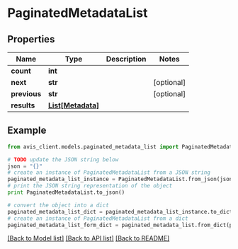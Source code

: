 # PaginatedMetadataList


## Properties

Name | Type | Description | Notes
------------ | ------------- | ------------- | -------------
**count** | **int** |  | 
**next** | **str** |  | [optional] 
**previous** | **str** |  | [optional] 
**results** | [**List[Metadata]**](Metadata.md) |  | 

## Example

```python
from avis_client.models.paginated_metadata_list import PaginatedMetadataList

# TODO update the JSON string below
json = "{}"
# create an instance of PaginatedMetadataList from a JSON string
paginated_metadata_list_instance = PaginatedMetadataList.from_json(json)
# print the JSON string representation of the object
print PaginatedMetadataList.to_json()

# convert the object into a dict
paginated_metadata_list_dict = paginated_metadata_list_instance.to_dict()
# create an instance of PaginatedMetadataList from a dict
paginated_metadata_list_form_dict = paginated_metadata_list.from_dict(paginated_metadata_list_dict)
```
[[Back to Model list]](../README.md#documentation-for-models) [[Back to API list]](../README.md#documentation-for-api-endpoints) [[Back to README]](../README.md)



